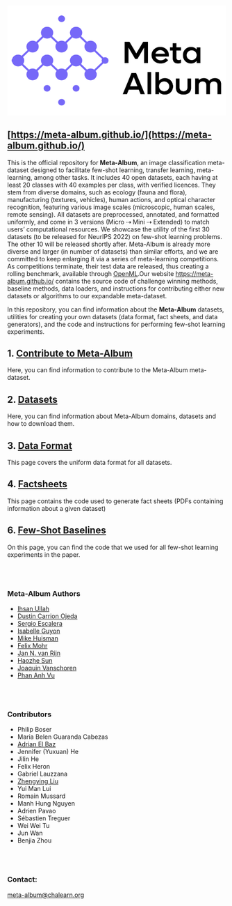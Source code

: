 ![Meta-Album cover image](Github-cover.png)

## [https://meta-album.github.io/](https://meta-album.github.io/)

This is the official repository for **Meta-Album**, an image classification meta-dataset designed to facilitate few-shot learning, transfer learning, meta-learning, among other tasks. It includes 40 open datasets, each having at least 20 classes with 40 examples per class, with verified licences. They stem from diverse domains, such as ecology (fauna and flora), manufacturing (textures, vehicles), human actions, and optical character recognition, featuring various image scales (microscopic, human scales, remote sensing). All datasets are preprocessed, annotated, and formatted uniformly, and come in 3 versions (Micro ⇢ Mini ⇢ Extended) to match users’ computational resources. We showcase the utility of the first 30 datasets (to be released for NeurIPS 2022) on few-shot learning problems. The other 10 will be released shortly after. Meta-Album is already more diverse and larger (in number of datasets) than similar efforts, and we are committed to keep enlarging it via a series of meta-learning competitions. As competitions terminate, their test data are released, thus creating a rolling benchmark, available through [OpenML](https://openml.org/).Our website https://meta-album.github.io/ contains the source code of challenge winning methods, baseline methods, data loaders, and instructions for contributing either new datasets or algorithms to our expandable meta-dataset.


In this repository, you can find information about the **Meta-Album** datasets, utilities for creating your own datasets (data format, fact sheets, and data generators), and the code and instructions for performing few-shot learning experiments.  





## 1.   [Contribute to Meta-Album](Contribute/)

Here, you can find information to contribute to the Meta-Album meta-dataset.

## 2.   [Datasets](Datasets/)

Here, you can find information about Meta-Album domains, datasets and how to download them.

## 3.   [Data Format](DataFormat/)
This page covers the uniform data format for all datasets.

## 4.   [Factsheets](Factsheets/)
This page contains the code used to generate fact sheets (PDFs containing information about a given dataset)

## 6.   [Few-Shot Baselines](FewShotBaselines/)
On this page, you can find the code that we used for all few-shot learning experiments in the paper. 


<br><br>
### Meta-Album Authors

- [Ihsan Ullah](https://ihsaan-ullah.github.io/)
- [Dustin Carrion Ojeda](https://github.com/DustinCarrion)
- [Sergio Escalera](https://sergioescalera.com/)
- [Isabelle Guyon](https://guyon.chalearn.org/)
- [Mike Huisman](https://www.universiteitleiden.nl/en/staffmembers/mike-huisman)
- [Felix Mohr](https://github.com/fmohr)
- [Jan N. van Rijn](https://www.universiteitleiden.nl/en/staffmembers/jan-van-rijn)
- [Haozhe Sun](https://github.com/SunHaozhe)
- [Joaquin Vanschoren](https://www.tue.nl/en/research/researchers/joaquin-vanschoren/)
- [Phan Anh Vu](https://github.com/phanav)


<br><br>
### Contributors
- Philip Boser
- Maria Belen Guaranda Cabezas
- [Adrian El Baz](https://fr.linkedin.com/in/adrian-el-baz)
- Jennifer (Yuxuan) He
- Jilin He
- Felix Heron
- Gabriel Lauzzana
- [Zhengying Liu](https://github.com/zhengying-liu)
- Yui Man Lui
- Romain Mussard
- Manh Hung Nguyen
- Adrien Pavao
- Sébastien Treguer
- Wei Wei Tu
- Jun Wan
- Benjia Zhou




<br><br>
### Contact: 
meta-album@chalearn.org
